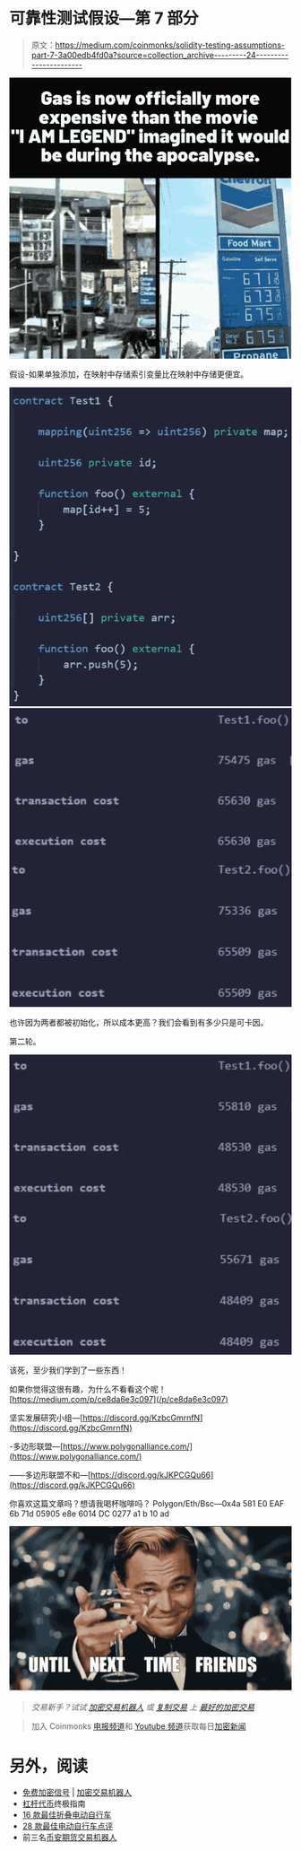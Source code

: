 # 可靠性测试假设—第 7 部分

> 原文：<https://medium.com/coinmonks/solidity-testing-assumptions-part-7-3a00edb4fd0a?source=collection_archive---------24----------------------->

![](img/4db74bafa32908587bdb8e4a1505e007.png)

假设-如果单独添加，在映射中存储索引变量比在映射中存储更便宜。

![](img/fa64bec79b1017a50e146ddfcda7324b.png)![](img/de4cb1fe81f7aa6a9c82ad5b07087f79.png)

也许因为两者都被初始化，所以成本更高？我们会看到有多少只是可卡因。

第二轮。

![](img/41428bf9f22e498645e088e73c742e2c.png)

该死，至少我们学到了一些东西！

如果你觉得这很有趣，为什么不看看这个呢！
[https://medium.com/p/ce8da6e3c097](/p/ce8da6e3c097)

坚实发展研究小组—[https://discord.gg/KzbcGmrnfN](https://discord.gg/KzbcGmrnfN)

-多边形联盟—[https://www.polygonalliance.com/](https://www.polygonalliance.com/)

——多边形联盟不和—[https://discord.gg/kJKPCGQu66](https://discord.gg/kJKPCGQu66)

你喜欢这篇文章吗？想请我喝杯咖啡吗？
Polygon/Eth/Bsc—0x4a 581 E0 EAF 6b 71d 05905 e8e 6014 DC 0277 a1 b 10 ad

![](img/bf861a15f82ed56a25b54902121681bd.png)

> *交易新手？试试* [*加密交易机器人*](/coinmonks/crypto-trading-bot-c2ffce8acb2a) *或* [*复制交易*](/coinmonks/top-10-crypto-copy-trading-platforms-for-beginners-d0c37c7d698c) *上* [*最好的加密交易*](/coinmonks/crypto-exchange-dd2f9d6f3769)

> 加入 Coinmonks [电报频道](https://t.me/coincodecap)和 [Youtube 频道](https://www.youtube.com/c/coinmonks/videos)获取每日[加密新闻](http://coincodecap.com/)

# 另外，阅读

*   [免费加密信号](/coinmonks/free-crypto-signals-48b25e61a8da) | [加密交易机器人](/coinmonks/crypto-trading-bot-c2ffce8acb2a)
*   [杠杆代币](/coinmonks/leveraged-token-3f5257808b22)终极指南
*   [16 款最佳折叠电动自行车](/coinmonks/top-17-folding-electric-bikes-5e296f0918cb)
*   [28 款最佳电动自行车点评](/coinmonks/the-28-best-electric-bikes-review-and-buying-guide-in-2023-7bb3146cb403)
*   前三名[币安期货交易机器人](/coinmonks/top-3-binance-futures-trading-bots-e6031f84b3f9)